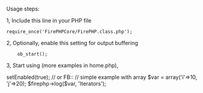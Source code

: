 
Usage steps:

1, Include this line in your PHP file

	require_once('FirePHPCore/FirePHP.class.php');

2, Optionally, enable this setting for output buffering

		ob_start();

3, Start using (more examples in home.php),

<?php
$firephp = FirePHP::getInstance(true);

$firephp->setEnabled(true);  // or FB::

// simple example with array
$var = array('i'=>10, 'j'=>20);
$firephp->log($var, 'Iterators');
